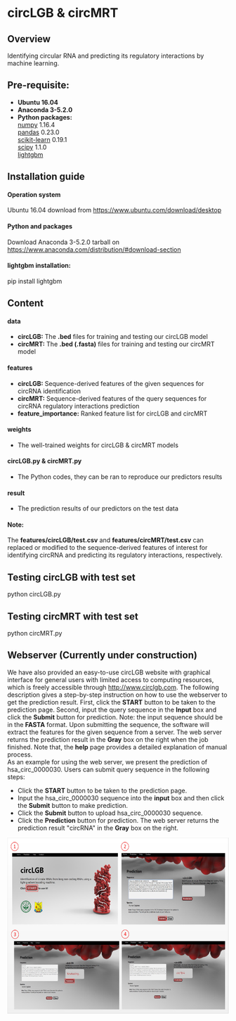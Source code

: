 # circLGB & circMRT 
## Overview
Identifying circular RNA and predicting its regulatory interactions by machine learning.

## Pre-requisite:  
* **Ubuntu 16.04**
* **Anaconda 3-5.2.0**
* **Python packages:**   
  [numpy](https://numpy.org/) 1.16.4  
  [pandas](https://pandas.pydata.org/) 0.23.0  
  [scikit-learn](https://scikit-learn.org/stable/) 0.19.1  
  [scipy](https://www.scipy.org/) 1.1.0   
  [lightgbm](https://github.com/Microsoft/LightGBM) 
  
## Installation guide
#### **Operation system**  
Ubuntu 16.04 download from https://www.ubuntu.com/download/desktop  
#### **Python and packages**  
Download Anaconda 3-5.2.0 tarball on https://www.anaconda.com/distribution/#download-section  
#### **lightgbm installation:**  
pip install lightgbm  
  
## Content  
#### **data**   
* **circLGB:** The **.bed** files for training and testing our circLGB model  
* **circMRT:** The **.bed (.fasta)** files for training and testing our circMRT model  
#### **features**   
* **circLGB:** Sequence-derived features of the given sequences for circRNA identification    
* **circMRT:** Sequence-derived features of the query sequences for circRNA regulatory interactions prediction  
* **feature_importance:** Ranked feature list for circLGB and circMRT  
#### **weights**   
* The well-trained weights for circLGB & circMRT models        
#### **circLGB.py & circMRT.py**   
* The Python codes, they can be ran to reproduce our predictors results
#### **result**     
* The prediction results of our predictors on the test data    
#### **Note:**    
  The **features/circLGB/test.csv** and **features/circMRT/test.csv** can replaced or modified to the sequence-derived features of interest for identifying circRNA and predicting its regulatory interactions, respectively. 


## Testing circLGB with test set
python circLGB.py

## Testing circMRT with test set
python circMRT.py


## Webserver (Currently under construction)
We have also provided an easy-to-use circLGB website with graphical interface for general users with limited access to computing resources, which is freely accessible through http://www.circlgb.com. The following description gives a step-by-step instruction on how to use the webserver to get the prediction result. First, click the **START** button to be taken to the prediction page. Second, input the query sequence in the **Input** box and click the **Submit** button for prediction. Note: the input sequence should be in the **FASTA** format. Upon submitting the sequence, the software will extract the features for the given sequence from a server. The web server returns the prediction result in the **Gray** box on the right when the job finished. Note that, the **help** page provides a detailed explanation of manual process. <Br/> 
As an example for using the web server, we present the prediction of hsa_circ_0000030. Users can submit query sequence in the following steps:
* Click the **START** button to be taken to the prediction page.
* Input the  hsa_circ_0000030 sequence into the **input** box and then click the  **Submit** button to make prediction.
* Click the **Submit** button to upload hsa_circ_0000030 sequence.  
* Click the **Prediction** button for prediction. The web server returns the prediction result "circRNA" in the **Gray** box on the right.  

<div align=center><img width="800" height="400" src="https://github.com/Peppags/circLGB-circMRT/blob/master/figure/figure.jpg"/></div>
